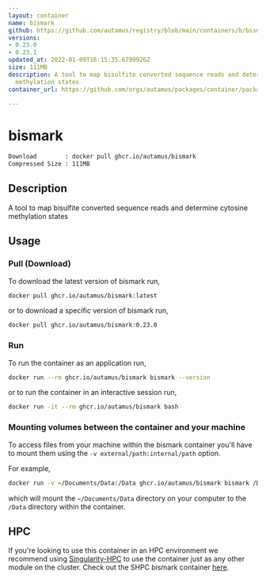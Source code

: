 ```yaml
---
layout: container
name: bismark
github: https://github.com/autamus/registry/blob/main/containers/b/bismark/spack.yaml
versions:
- 0.23.0
- 0.23.1
updated_at: 2022-01-09T16:15:35.6799926Z
size: 111MB
description: A tool to map bisulfite converted sequence reads and determine cytosine
  methylation states
container_url: https://github.com/orgs/autamus/packages/container/package/bismark

---
```

# bismark
```bash 
Download        : docker pull ghcr.io/autamus/bismark
Compressed Size : 111MB
```

## Description
A tool to map bisulfite converted sequence reads and determine cytosine methylation states

## Usage
### Pull (Download)
To download the latest version of bismark run,

```bash
docker pull ghcr.io/autamus/bismark:latest
```

or to download a specific version of bismark run,

```bash
docker pull ghcr.io/autamus/bismark:0.23.0
```
### Run
To run the container as an application run,
```bash
docker run --rm ghcr.io/autamus/bismark bismark --version
```

or to run the container in an interactive session run,
```bash
docker run -it --rm ghcr.io/autamus/bismark bash
```

### Mounting volumes between the container and your machine
To access files from your machine within the bismark container you'll have to mount them using the `-v external/path:internal/path` option.

For example,
```bash
docker run -v ~/Documents/Data:/Data ghcr.io/autamus/bismark bismark /Data/myData.csv
```
which will mount the `~/Documents/Data` directory on your computer to the `/Data` directory within the container.

## HPC
If you're looking to use this container in an HPC environment we recommend using [Singularity-HPC](https://singularity-hpc.readthedocs.io) to use the container just as any other module on the cluster. Check out the SHPC bismark container [here](https://singularityhub.github.io/singularity-hpc/r/ghcr.io-autamus-bismark/).